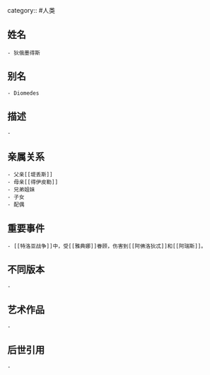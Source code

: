 category:: #人类
## 姓名
	- 狄俄墨得斯
## 别名
	- Diomedes
## 描述
	-
## 亲属关系
	- 父亲[[堤丢斯]]
	- 母亲[[得伊皮勒]]
	- 兄弟姐妹
	- 子女
	- 配偶
## 重要事件
	- [[特洛亚战争]]中，受[[雅典娜]]眷顾，伤害到[[阿佛洛狄忒]]和[[阿瑞斯]]。
## 不同版本
	-
## 艺术作品
	-
## 后世引用
	-

